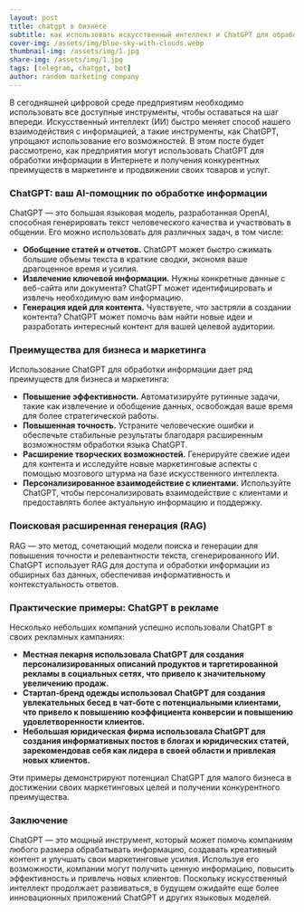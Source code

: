 ```yaml
---
layout: post
title: chatgpt в бизнесе
subtitle: как использовать искусственный интеллект и ChatGPT для обработки информации и развития вашего бизнеса
cover-img: /assets/img/blue-sky-with-clouds.webp
thumbnail-img: /assets/img/1.jpg
share-img: /assets/img/1.jpg
tags: [telegram, chatgpt, bot]
author: random marketing company
---
```


В сегодняшней цифровой среде предприятиям необходимо использовать все доступные инструменты, чтобы оставаться на шаг впереди. Искусственный интеллект (ИИ) быстро меняет способ нашего взаимодействия с информацией, а такие инструменты, как ChatGPT, упрощают использование его возможностей. В этом посте будет рассмотрено, как предприятия могут использовать ChatGPT для обработки информации в Интернете и получения конкурентных преимуществ в маркетинге и продвижении своих товаров и услуг.

### ChatGPT: ваш AI-помощник по обработке информации

ChatGPT — это большая языковая модель, разработанная OpenAI, способная генерировать текст человеческого качества и участвовать в общении. Его можно использовать для различных задач, в том числе:

* **Обобщение статей и отчетов.** ChatGPT может быстро сжимать большие объемы текста в краткие сводки, экономя ваше драгоценное время и усилия.
* **Извлечение ключевой информации.** Нужны конкретные данные с веб-сайта или документа? ChatGPT может идентифицировать и извлечь необходимую вам информацию.
* **Генерация идей для контента.** Чувствуете, что застряли в создании контента? ChatGPT может помочь вам найти новые идеи и разработать интересный контент для вашей целевой аудитории.

### Преимущества для бизнеса и маркетинга

Использование ChatGPT для обработки информации дает ряд преимуществ для бизнеса и маркетинга:

* **Повышение эффективности.** Автоматизируйте рутинные задачи, такие как извлечение и обобщение данных, освобождая ваше время для более стратегической работы.
* **Повышенная точность.** Устраните человеческие ошибки и обеспечьте стабильные результаты благодаря расширенным возможностям обработки языка ChatGPT.
* **Расширение творческих возможностей.** Генерируйте свежие идеи для контента и исследуйте новые маркетинговые аспекты с помощью мозгового штурма на базе искусственного интеллекта.
* **Персонализированное взаимодействие с клиентами.** Используйте ChatGPT, чтобы персонализировать взаимодействие с клиентами и предоставлять более актуальную информацию и поддержку.

### Поисковая расширенная генерация (RAG)

RAG — это метод, сочетающий модели поиска и генерации для повышения точности и релевантности текста, сгенерированного ИИ. ChatGPT использует RAG для доступа и обработки информации из обширных баз данных, обеспечивая информативность и контекстуальность ответов.

### Практические примеры: ChatGPT в рекламе

Несколько небольших компаний успешно использовали ChatGPT в своих рекламных кампаниях:

* **Местная пекарня использовала ChatGPT для создания персонализированных описаний продуктов и таргетированной рекламы в социальных сетях, что привело к значительному увеличению продаж.**
* **Стартап-бренд одежды использовал ChatGPT для создания увлекательных бесед в чат-боте с потенциальными клиентами, что привело к повышению коэффициента конверсии и повышению удовлетворенности клиентов.**
* **Небольшая юридическая фирма использовала ChatGPT для создания информативных постов в блогах и юридических статей, зарекомендовав себя как лидера в своей области и привлекая новых клиентов.**

Эти примеры демонстрируют потенциал ChatGPT для малого бизнеса в достижении своих маркетинговых целей и получении конкурентного преимущества.

### Заключение

ChatGPT — это мощный инструмент, который может помочь компаниям любого размера обрабатывать информацию, создавать креативный контент и улучшать свои маркетинговые усилия. Используя его возможности, компании могут получить ценную информацию, повысить эффективность и привлечь новых клиентов. Поскольку искусственный интеллект продолжает развиваться, в будущем ожидайте еще более инновационных приложений ChatGPT и других языковых моделей.


